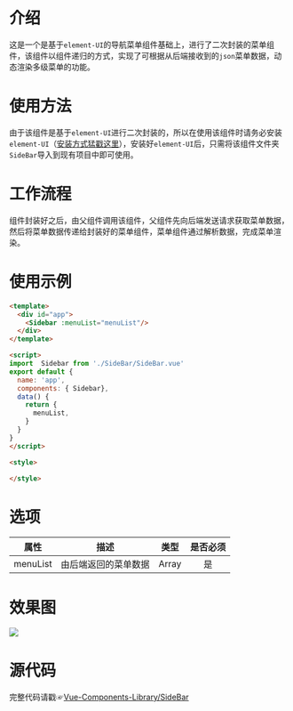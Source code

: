 # 介绍

这是一个是基于`element-UI`的导航菜单组件基础上，进行了二次封装的菜单组件，该组件以组件递归的方式，实现了可根据从后端接收到的`json`菜单数据，动态渲染多级菜单的功能。

# 使用方法

由于该组件是基于`element-UI`进行二次封装的，所以在使用该组件时请务必安装`element-UI`（[安装方式猛戳这里](http://element-cn.eleme.io/#/zh-CN/component/installation)），安装好`element-UI`后，只需将该组件文件夹`SideBar`导入到现有项目中即可使用。

# 工作流程

组件封装好之后，由父组件调用该组件，父组件先向后端发送请求获取菜单数据，然后将菜单数据传递给封装好的菜单组件，菜单组件通过解析数据，完成菜单渲染。

# 使用示例



```html
<template>
  <div id="app">
    <Sidebar :menuList="menuList"/>
  </div>
</template>

<script>
import  Sidebar from './SideBar/SideBar.vue'
export default {
  name: 'app',
  components: { Sidebar},
  data() {
    return {
      menuList,
    }
  }
}
</script>

<style>

</style>

```

# 选项

|   属性   |         描述         | 类型  | 是否必须 |
| :------: | :------------------: | :---: | :------: |
| menuList | 由后端返回的菜单数据 | Array |    是    |

# 效果图

![](https://raw.githubusercontent.com/wangjiachen199366/Vue-Components-Library/master/SideBar/%E6%95%88%E6%9E%9C%E5%9B%BE.gif)

# 源代码

完整代码请戳☞[Vue-Components-Library/SideBar](https://github.com/wangjiachen199366/Vue-Components-Library/tree/master/SideBar)


